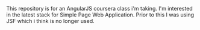 This repository is for an AngularJS coursera class i'm taking. I'm interested in the latest stack for Simple Page Web Application. Prior to this I was using JSF which i think is no longer used.
